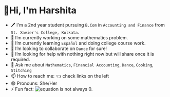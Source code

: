 # 👋Hi, I'm Harshita


- 🖊 I'm a 2nd year student pursuing `B.Com` in `Accounting and Finance` from `St. Xavier's College, Kolkata`. 
- 🔭 I’m currently working on some mathematics problem.
- 🌱 I’m currently learning `Español` and doing college course work.
- 👯 I’m looking to collaborate on `Dance` for sure!
- 🤔 I’m looking for help with nothing right now but will share once it is required.
- 💬 Ask me about `Mathematics`, `Financial Accounting`, `Dance`, `Cooking`, `Stitching`
- 📫 How to reach me: 👈 check links on the left
- 😄 Pronouns: She/Her
- ⚡ Fun fact: ![equation](http://www.sciweavers.org/tex2img.php?eq=%20%5Clim_%7Bx%20%5Crightarrow%200%7D%20f%20%5Cbig%28x%5Cbig%29%20&bc=White&fc=Black&im=jpg&fs=12&ff=arev&edit=0") is not always 0.
